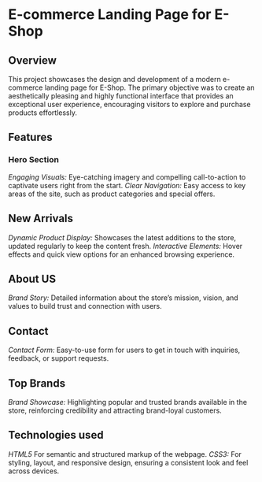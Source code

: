# E-commerce Landing Page for E-Shop
## Overview
This project showcases the design and development of a modern e-commerce landing page for E-Shop. The primary objective was to create an aesthetically pleasing and highly functional interface that provides an exceptional user experience, encouraging visitors to explore and purchase products effortlessly.
## Features
### Hero Section
_Engaging Visuals:_ Eye-catching imagery and compelling call-to-action to captivate users right from the start.
_Clear Navigation:_ Easy access to key areas of the site, such as product categories and special offers.
## New Arrivals
_Dynamic Product Display:_ Showcases the latest additions to the store, updated regularly to keep the content fresh.
_Interactive Elements:_ Hover effects and quick view options for an enhanced browsing experience.
## About US
_Brand Story:_ Detailed information about the store’s mission, vision, and values to build trust and connection with users.
## Contact
_Contact Form:_ Easy-to-use form for users to get in touch with inquiries, feedback, or support requests.
## Top Brands
_Brand Showcase:_ Highlighting popular and trusted brands available in the store, reinforcing credibility and attracting brand-loyal customers.

## Technologies used
_HTML5_ For semantic and structured markup of the webpage.
_CSS3:_ For styling, layout, and responsive design, ensuring a consistent look and feel across devices.

